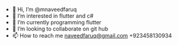 - 👋 Hi, I’m @mnaveedfaruq
- 👀 I’m interested in flutter and c#
- 🌱 I’m currently programming flutter
- 💞️ I’m looking to collaborate on git hub
- 📫 How to reach me naveedfaruq@gmail.com +923458130934

<!---
mnaveedfaruq/mnaveedfaruq is a ✨ special ✨ repository because its `README.md` (this file) appears on your GitHub profile.
You can click the Preview link to take a look at your changes.
--->
